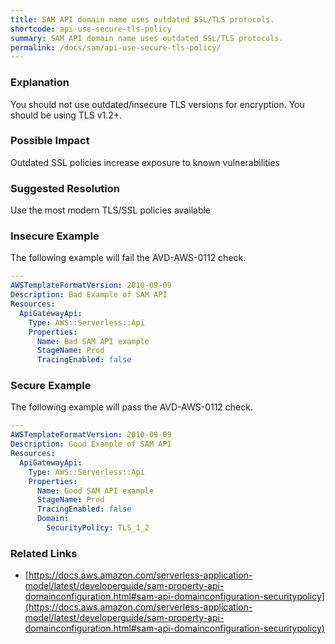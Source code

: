 ```yaml
---
title: SAM API domain name uses outdated SSL/TLS protocols.
shortcode: api-use-secure-tls-policy
summary: SAM API domain name uses outdated SSL/TLS protocols. 
permalink: /docs/sam/api-use-secure-tls-policy/
---
```


### Explanation

You should not use outdated/insecure TLS versions for encryption. You should be using TLS v1.2+.

### Possible Impact
Outdated SSL policies increase exposure to known vulnerabilities

### Suggested Resolution
Use the most modern TLS/SSL policies available


### Insecure Example

The following example will fail the AVD-AWS-0112 check.

```yaml
---
AWSTemplateFormatVersion: 2010-09-09
Description: Bad Example of SAM API
Resources:
  ApiGatewayApi:
    Type: AWS::Serverless::Api
    Properties:
      Name: Bad SAM API example
      StageName: Prod
      TracingEnabled: false

```



### Secure Example

The following example will pass the AVD-AWS-0112 check.

```yaml
---
AWSTemplateFormatVersion: 2010-09-09
Description: Good Example of SAM API
Resources:
  ApiGatewayApi:
    Type: AWS::Serverless::Api
    Properties:
      Name: Good SAM API example
      StageName: Prod
      TracingEnabled: false
      Domain:
        SecurityPolicy: TLS_1_2

```




### Related Links


- [https://docs.aws.amazon.com/serverless-application-model/latest/developerguide/sam-property-api-domainconfiguration.html#sam-api-domainconfiguration-securitypolicy](https://docs.aws.amazon.com/serverless-application-model/latest/developerguide/sam-property-api-domainconfiguration.html#sam-api-domainconfiguration-securitypolicy)


